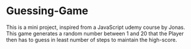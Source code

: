 # Guessing-Game
This is a mini project, inspired from a JavaScript udemy course by Jonas. This game generates a random number between 1 and 20 that the Player then has to guess in least number of steps to maintain the high-score.